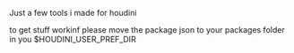 Just a few tools i made for houdini

to get stuff workinf please move the package json to your packages folder in you $HOUDINI_USER_PREF_DIR
